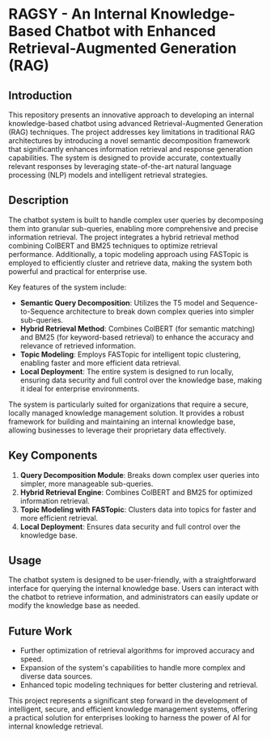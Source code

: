 # RAGSY - An Internal Knowledge-Based Chatbot with Enhanced Retrieval-Augmented Generation (RAG)

## Introduction
This repository presents an innovative approach to developing an internal knowledge-based chatbot using advanced Retrieval-Augmented Generation (RAG) techniques. The project addresses key limitations in traditional RAG architectures by introducing a novel semantic decomposition framework that significantly enhances information retrieval and response generation capabilities. The system is designed to provide accurate, contextually relevant responses by leveraging state-of-the-art natural language processing (NLP) models and intelligent retrieval strategies.

## Description
The chatbot system is built to handle complex user queries by decomposing them into granular sub-queries, enabling more comprehensive and precise information retrieval. The project integrates a hybrid retrieval method combining ColBERT and BM25 techniques to optimize retrieval performance. Additionally, a topic modeling approach using FASTopic is employed to efficiently cluster and retrieve data, making the system both powerful and practical for enterprise use.

Key features of the system include:
- **Semantic Query Decomposition**: Utilizes the T5 model and Sequence-to-Sequence architecture to break down complex queries into simpler sub-queries.
- **Hybrid Retrieval Method**: Combines ColBERT (for semantic matching) and BM25 (for keyword-based retrieval) to enhance the accuracy and relevance of retrieved information.
- **Topic Modeling**: Employs FASTopic for intelligent topic clustering, enabling faster and more efficient data retrieval.
- **Local Deployment**: The entire system is designed to run locally, ensuring data security and full control over the knowledge base, making it ideal for enterprise environments.

The system is particularly suited for organizations that require a secure, locally managed knowledge management solution. It provides a robust framework for building and maintaining an internal knowledge base, allowing businesses to leverage their proprietary data effectively.

## Key Components
1. **Query Decomposition Module**: Breaks down complex user queries into simpler, more manageable sub-queries.
2. **Hybrid Retrieval Engine**: Combines ColBERT and BM25 for optimized information retrieval.
3. **Topic Modeling with FASTopic**: Clusters data into topics for faster and more efficient retrieval.
4. **Local Deployment**: Ensures data security and full control over the knowledge base.

## Usage
The chatbot system is designed to be user-friendly, with a straightforward interface for querying the internal knowledge base. Users can interact with the chatbot to retrieve information, and administrators can easily update or modify the knowledge base as needed.

## Future Work
- Further optimization of retrieval algorithms for improved accuracy and speed.
- Expansion of the system's capabilities to handle more complex and diverse data sources.
- Enhanced topic modeling techniques for better clustering and retrieval.

This project represents a significant step forward in the development of intelligent, secure, and efficient knowledge management systems, offering a practical solution for enterprises looking to harness the power of AI for internal knowledge retrieval.
